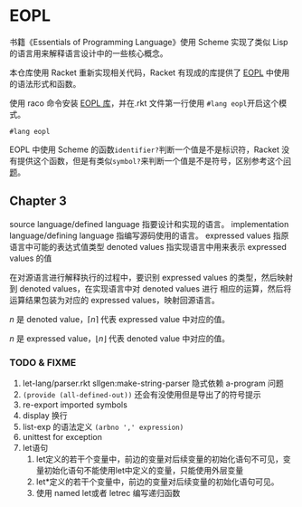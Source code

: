 # EOPL

书籍《Essentials of Programming Language》使用 Scheme 实现了类似 Lisp 的语言用来解释语言设计中的一些核心概念。

本仓库使用 Racket 重新实现相关代码，Racket 有现成的库提供了 [EOPL](https://docs.racket-lang.org/eopl/index.html) 中使用的语法形式和函数。

使用 raco 命令安装 [EOPL 库](https://github.com/racket/eopl)，并在.rkt 文件第一行使用 `#lang eopl`开启这个模式。

```rkt
#lang eopl
```

EOPL 中使用 Scheme 的函数`identifier?`判断一个值是不是标识符，Racket 没有提供这个函数，但是有类似`symbol?`来判断一个值是不是符号，区别参考这个[问题](https://stackoverflow.com/questions/48393025/difference-between-an-identifier-and-symbol-in-scheme)。

## Chapter 3

source language/defined language 指要设计和实现的语言。
implementation language/defining language 指编写源码使用的语言。
expressed values 指原语言中可能的表达式值类型
denoted values 指实现语言中用来表示 expressed values 的值

在对源语言进行解释执行的过程中，要识别 expressed values 的类型，然后映射到 denoted values，在实现语言中对 denoted values 进行
相应的运算，然后将运算结果包装为对应的 expressed values，映射回源语言。

$n$ 是 denoted value，$\lceil n \rceil$ 代表 expressed value 中对应的值。

$n$ 是 expressed value，$\lfloor n \rfloor$ 代表 denoted value 中对应的值。

### TODO & FIXME

1. let-lang/parser.rkt sllgen:make-string-parser 隐式依赖 a-program 问题
1. `(provide (all-defined-out))` 还会有没使用但是导出了的符号提示
1. re-export imported symbols
1. display 换行
1. list-exp 的语法定义 `(arbno ',' expression)`
1. unittest for exception
1. let语句
    1. let定义的若干个变量中，前边的变量对后续变量的初始化语句不可见，变量初始化语句不能使用let中定义的变量，只能使用外层变量
    1. let*定义的若干个变量中，前边的变量对后续变量的初始化语句可见。
    1. 使用 named let或者 letrec 编写递归函数
